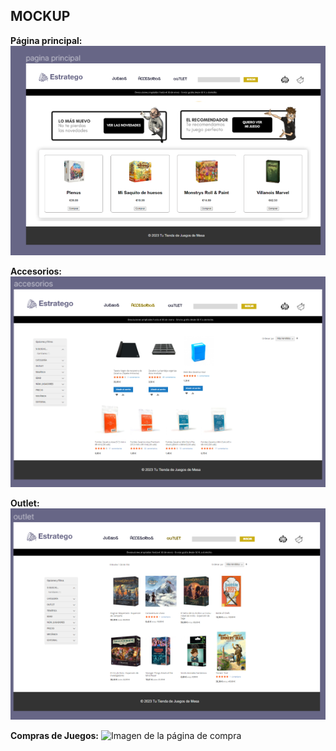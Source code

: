 ## MOCKUP

**Página principal:**
![Imagen de la página principal](./img/mockuphome.png)

**Accesorios:**
![Imagen de la página de accesorios](./img/mockupaccesorios.png)

**Outlet:**
![Imagen de la página outlet](./img/mockupoutlet.png)

**Compras de Juegos:**
![Imagen de la página de compra](./img/mockupcompra.png)
